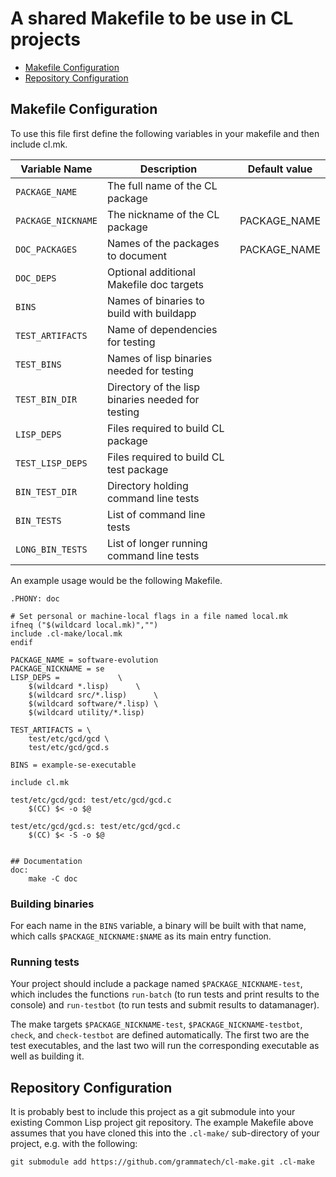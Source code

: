 # A shared Makefile to be use in CL projects

- [Makefile Configuration](makefile-configuration)
- [Repository Configuration](repository-configuration)

## Makefile Configuration

To use this file first define the following variables in your makefile
and then include cl.mk.

| Variable Name        | Description                                       | Default value |
|----------------------|---------------------------------------------------|---------------|
| `PACKAGE_NAME`       | The full name of the CL package                   |               |
| `PACKAGE_NICKNAME`   | The nickname of the CL package                    | PACKAGE_NAME  |
| `DOC_PACKAGES`       | Names of the packages to document                 | PACKAGE_NAME  |
| `DOC_DEPS`           | Optional additional Makefile doc targets          |               |
| `BINS`               | Names of binaries to build with buildapp          |               |
| `TEST_ARTIFACTS`     | Name of dependencies for testing                  |               |
| `TEST_BINS`          | Names of lisp binaries needed for testing         |               |
| `TEST_BIN_DIR`       | Directory of the lisp binaries needed for testing |               |
| `LISP_DEPS`          | Files required to build CL package                |               |
| `TEST_LISP_DEPS`     | Files required to build CL test package           |               |
| `BIN_TEST_DIR`       | Directory holding command line tests              |               |
| `BIN_TESTS`          | List of command line tests                        |               |
| `LONG_BIN_TESTS`     | List of longer running command line tests         |               |

An example usage would be the following Makefile.

```make
.PHONY: doc

# Set personal or machine-local flags in a file named local.mk
ifneq ("$(wildcard local.mk)","")
include .cl-make/local.mk
endif

PACKAGE_NAME = software-evolution
PACKAGE_NICKNAME = se
LISP_DEPS =				\
	$(wildcard *.lisp) 		\
	$(wildcard src/*.lisp)		\
	$(wildcard software/*.lisp)	\
	$(wildcard utility/*.lisp)

TEST_ARTIFACTS = \
	test/etc/gcd/gcd \
	test/etc/gcd/gcd.s

BINS = example-se-executable

include cl.mk

test/etc/gcd/gcd: test/etc/gcd/gcd.c
	$(CC) $< -o $@

test/etc/gcd/gcd.s: test/etc/gcd/gcd.c
	$(CC) $< -S -o $@


## Documentation
doc:
	make -C doc
```

### Building binaries
For each name in the `BINS` variable, a binary will be built with that 
name, which calls `$PACKAGE_NICKNAME:$NAME` as its main entry function.

### Running tests
Your project should include a package named `$PACKAGE_NICKNAME-test`, 
which includes the functions `run-batch` (to run tests and print results
to the console) and `run-testbot` (to run tests and submit results to
datamanager). 

The make targets `$PACKAGE_NICKNAME-test`, `$PACKAGE_NICKNAME-testbot`, 
`check`, and `check-testbot` are defined automatically. The first two are 
the test executables, and the last two will run the corresponding 
executable as well as building it.

## Repository Configuration

It is probably best to include this project as a git submodule into
your existing Common Lisp project git repository.  The example
Makefile above assumes that you have cloned this into the `.cl-make/`
sub-directory of your project, e.g. with the following:

```shell
git submodule add https://github.com/grammatech/cl-make.git .cl-make
```
